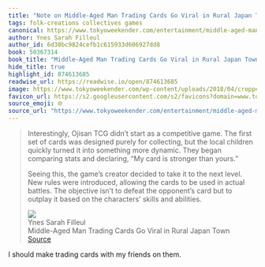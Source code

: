 ```yaml
---
title: "Note on Middle-Aged Man Trading Cards Go Viral in Rural Japan Town via Ynes Sarah Filleul"
tags: folk-creations collectives games
canonical: https://www.tokyoweekender.com/entertainment/middle-aged-man-trading-cards-go-viral-in-japan/
author: Ynes Sarah Filleul
author_id: 6d30bc9824cefb1c615933d606927dd8
book: 50367314
book_title: "Middle-Aged Man Trading Cards Go Viral in Rural Japan Town"
hide_title: true
highlight_id: 874613685
readwise_url: https://readwise.io/open/874613685
image: https://www.tokyoweekender.com/wp-content/uploads/2018/04/cropped-TW_red_512-1.png
favicon_url: https://s2.googleusercontent.com/s2/favicons?domain=www.tokyoweekender.com
source_emoji: 🌐
source_url: "https://www.tokyoweekender.com/entertainment/middle-aged-man-trading-cards-go-viral-in-japan/#:~:text=Interestingly%2C%20Ojisan%20TCG,skills%20and%20abilities."
---
```


> Interestingly, Ojisan TCG didn’t start as a competitive game. The first set of cards was designed purely for collecting, but the local children quickly turned it into something more dynamic. They began comparing stats and declaring, “My card is stronger than yours.” 
> 
> Seeing this, the game’s creator decided to take it to the next level. New rules were introduced, allowing the cards to be used in actual battles. The objective isn’t to defeat the opponent’s card but to outplay it based on the characters’ skills and abilities.
> <div class="quoteback-footer"><div class="quoteback-avatar"><img class="mini-favicon" src="https://s2.googleusercontent.com/s2/favicons?domain=www.tokyoweekender.com"></div><div class="quoteback-metadata"><div class="metadata-inner"><span style="display:none">FROM:</span><div aria-label="Ynes Sarah Filleul" class="quoteback-author"> Ynes Sarah Filleul</div><div aria-label="Middle-Aged Man Trading Cards Go Viral in Rural Japan Town" class="quoteback-title"> Middle-Aged Man Trading Cards Go Viral in Rural Japan Town</div></div></div><div class="quoteback-backlink"><a target="_blank" aria-label="go to the full text of this quotation" rel="noopener" href="https://www.tokyoweekender.com/entertainment/middle-aged-man-trading-cards-go-viral-in-japan/#:~:text=Interestingly%2C%20Ojisan%20TCG,skills%20and%20abilities." class="quoteback-arrow"> Source</a></div></div>

I should make trading cards with my friends on them.